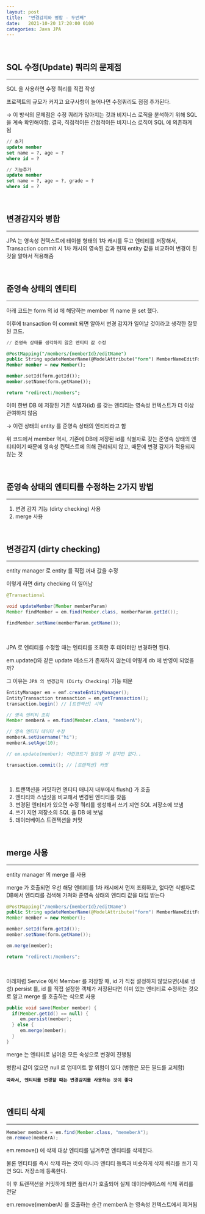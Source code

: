```yaml
---
layout: post
title:  "변경감지와 병합 - 두번째"
date:   2021-10-20 17:20:00 0100
categories: Java JPA
---
```

<br>


## SQL 수정(Update) 쿼리의 문제점

---

SQL 을 사용하면 수정 쿼리를 직접 작성

프로젝트의 규모가 커지고 요구사항이 늘어나면 수정쿼리도 점점 추가된다.

→ 이 방식의 문제점은 수정 쿼리가 많아지는 것과 비지니스 로직을 분석하기 위해 SQL 을 계속 확인해야함. 결국, 직접적이든 간접적이든 비지니스 로직이 SQL 에 의존하게 됨

```sql
// 초기
update member
set name = ?, age = ?
where id = ?

// 기능추가
update member
set name = ?, age = ?, grade = ?
where id = ?
```

<br>

## 변경감지와 병합

---

JPA 는 영속성 컨텍스트에 테이블 형태의 1차 캐시를 두고 엔티티를 저장해서, Transaction commit 시 1차 캐시의 영속된 값과 현재 entity 값을 비교하여 변경이 된 것을 알아서 적용해줌

<br>

## 준영속 상태의 엔티티

---

아래 코드는 form 의 id 에 해당하는 member 의 name 을 set 했다.

이후에 transaction 이 commit 되면 알아서 변경 감지가 일어날 것이라고 생각한 잘못된 코드.

```sql
// 준영속 상태를 생각하지 않은 엔티티 값 수정

@PostMapping("/members/{memberId}/editName")
public String updateMemberName(@ModelAttribute("form") MemberNameEditForm form){
Member member = new Member();

member.setId(form.getId());
member.setName(form.getName());

return "redirect:/members";
```

이미 한번 DB 에 저장된 기존 식별자(id) 를 갖는 엔티티는 영속성 컨텍스트가 더 이상 관여하지 않음

→ 이런 상태의 entity 를 준영속 상태의 엔티티라고 함

위 코드에서 member 역시, 기존에 DB에 저장된 id를 식별자로 갖는 준영속 상태의 엔티티이기 때문에 영속성 컨텍스트에 의해 관리되지 않고, 때문에 변경 감지가 적용되지 않는 것

<br>

## 준영속 상태의 엔티티를 수정하는 2가지 방법

---

1. 변경 감지 기능 (dirty checking) 사용
2. merge 사용

<br>

## 변경감지 (dirty checking)

---

entity manager 로 entity 를 직접 꺼내 값을 수정

이렇게 하면 dirty checking 이 일어남

```java
@Transactional

void updateMember(Member memberParam)
Member findMember = em.find(Member.class, memberParam.getId());

findMember.setName(memberParam.getName());
```

<br>

JPA 로 엔티티를 수정할 때는 엔티티를 조회한 후 데이터만 변경하면 된다.

em.update()와 같은 update 메소드가 존재하지 않는데 어떻게 db 에 반영이 되었을까?

그 이유는 `JPA 의 변경감지 (Dirty Checking)` 기능 때문

```java
EntityManager em = emf.createEntityManager();
EntityTransaction transaction = em.getTransaction();
transaction.begin() // [트랜잭션] 시작

// 영속 엔티티 조회
Member memberA = em.find(Member.class, "memberA");

// 영속 엔티티 데이터 수정
memberA.setUsername("hi");
memberA.setAge(10);

// em.update(member); 이런코드가 필요할 거 같지만 없다..

transaction.commit(); // [트랜잭션] 커밋
```

<br>

1. 트랜잭션을 커밋하면 엔티티 매니저 내부에서 flush() 가 호출
2. 엔티티와 스냅샷을 비교해서 변경된 엔티티를 찾음
3. 변경된 엔티티가 있으면 수정 쿼리를 생성해서 쓰기 지연 SQL 저장소에 보냄
4. 쓰기 지연 저장소의 SQL 을 DB 에 보냄
5. 데이터베이스 트랜잭션을 커밋

<br>

## merge 사용

---

entity manager 의 merge 를 사용

merge 가 호출되면 우선 해당 엔티티를 1차 캐시에서 먼저 조회하고, 없다면 식별자로 DB에서 엔티티를 검색해 가져와 준영속 상태의 엔티티 값을 대입 받는다

```java
@PostMapping("/members/{memberId}/editName")
public String updateMemberName(@ModelAttribute("form") MemberNameEditForm form){
Member member = new Member();

member.setId(form.getId());
member.setName(form.getName());

em.merge(member);

return "redirect:/members";
```

<br>

아래처럼 Service 에서 Member 를 저장할 때, id 가 직접 설정하지 않았으면(새로 생성) persist 를, id 를 직접 설정한 객체가 저장된다면 이미 있는 엔티티르 수정하는 것으로 알고 merge 를 호출하는 식으로 사용

```java
public void save(Member member) {
  if(Member.getId() == null) {
     em.persist(member);
  } else { 
     em.merge(member);
  }
}
```

merge 는 엔티티로 넘어온 모든 속성으로 변경이 진행됨

병합시 값이 없으면 null 로 업데이트 할 위험이 있다 (병합은 모든 필드를 교체함)

**`따라서, 엔티티를 변경할 때는 변경감지를 사용하는 것이 좋다`**

<br>

## 엔티티 삭제

---

```java
Memeber memberA = em.find(Member.class, "memeberA");
em.remove(memberA);
```

em.remove() 에 삭제 대상 엔티티를 넘겨주면 엔티티를 삭제한다. 

물론 엔티티를 즉시 삭제 하는 것이 아니라 엔티티 등록과 비슷하게 삭제 쿼리를 쓰기 지연 SQL 저장소에 등록한다.

이 후 트랜잭션을 커밋하게 되면 플러시가 호출되어 실제 데이터베이스에 삭제 쿼리를 전달

em.remove(memberA) 를 호출하는 순간 memberA 는 영속성 컨텍스트에서 제거됨

<br>
<br>
